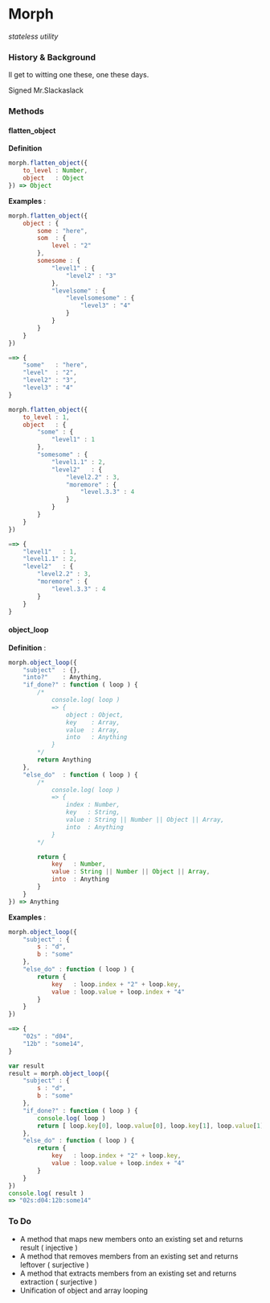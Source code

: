 Morph
=====
*stateless utility*

### History & Background
Il get to witting one these, one these days.

Signed Mr.Slackaslack

### Methods

#### flatten_object

**Definition**

```javascript
morph.flatten_object({
	to_level : Number,
	object   : Object
}) => Object
```
**Examples** :

```javascript
morph.flatten_object({ 
	object : {
		some : "here",
		som  : {
			level : "2"
		},
		somesome : { 
			"level1" : {
				"level2" : "3"
			},
			"levelsome" : {
				"levelsomesome" : {
					"level3" : "4"
				}
			}
		}
	}
}) 

==>	{
	"some"   : "here",
	"level"  : "2",
	"level2" : "3",
	"level3" : "4"
}
```

```javascript
morph.flatten_object({
	to_level : 1,
	object   : {
		"some" : { 
			"level1" : 1
		},
		"somesome" : {
			"level1.1" : 2,
			"level2"   : {
				"level2.2" : 3,
				"moremore" : { 
					"level.3.3" : 4
				}
			}
		}
	}
})

==> {
	"level1"   : 1,
	"level1.1" : 2,
	"level2"   : {
		"level2.2" : 3,
		"moremore" : { 
			"level.3.3" : 4
		}
	}
}
```

#### object_loop

**Definition** :

```javascript
morph.object_loop({ 
	"subject"  : {},
	"into?"    : Anything,
	"if_done?" : function ( loop ) {
		/*
			console.log( loop )
			=> {
				object : Object,
				key    : Array,
				value  : Array,
				into   : Anything
			}
		*/
		return Anything
	},
	"else_do"  : function ( loop ) {
		/*
			console.log( loop ) 
			=> {
				index : Number,
				key   : String,
				value : String || Number || Object || Array,
				into  : Anything
			}
		*/

		return { 
			key   : Number,
			value : String || Number || Object || Array,
			into  : Anything
		}
	}
}) => Anything
```

**Examples** :

```javascript
morph.object_loop({
	"subject" : {
		s : "d",
		b : "some"
	},
	"else_do" : function ( loop ) {
		return {
			key   : loop.index + "2" + loop.key,
			value : loop.value + loop.index + "4"
		}
	}
})

==> {
	"02s" : "d04",
	"12b" : "some14",
}
```

```javascript
var result
result = morph.object_loop({
	"subject" : {
		s : "d",
		b : "some"
	},
	"if_done?" : function ( loop ) { 
		console.log( loop )
		return [ loop.key[0], loop.value[0], loop.key[1], loop.value[1] ].join(":")
	},
	"else_do" : function ( loop ) {
		return {
			key   : loop.index + "2" + loop.key,
			value : loop.value + loop.index + "4"
		}
	}
})
console.log( result )
=> "02s:d04:12b:some14"
```

### To Do

* A method that maps new members onto an existing set and returns result ( injective )
* A method that removes members from an existing set and returns leftover ( surjective )
* A method that extracts members from an existing set and returns extraction ( surjective )
* Unification of object and array looping